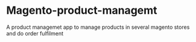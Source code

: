 # Magento-product-managemt
A product managemet app to manage products in several magento stores and do order fulfilment 
